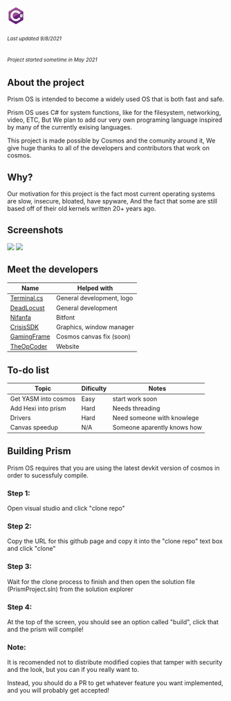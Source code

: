 <IMG src="https://raw.githubusercontent.com/devicons/devicon/master/icons/csharp/csharp-original.svg" alt="csharp" width="40" height="40"/> 

###### <small>Last updated 9/8/2021</small>
###### <small>Project started sometime in May 2021</small>
## About the project

Prism OS is intended to become a widely used OS that is both fast and safe.

Prism OS uses C# for system functions, like for the filesystem, networking, video, ETC, But We plan to add our very own programing language inspired by many of the currently exising languages.

This project is made possible by Cosmos and the comunity around it, We give huge thanks to all of the developers and contributors that work on cosmos.

## Why?
Our motivation for this project is the fact most current operating systems are slow, insecure, bloated, have spyware, And the fact that some are still based off of their old kernels written 20+ years ago.

## Screenshots
![](https://github.com/Project-Prism/Prism-OS/blob/main/Screenshots/Prism%20OS%20(21.9.28).png?raw=true)
![](https://github.com/Project-Prism/Prism-OS/blob/main/Screenshots/Prism%20OS%20(21.9.8).png?raw=true)

## Meet the developers
| Name                                             | Helped with                  |
|--------------------------------------------------|------------------------------|
| [Terminal.cs](https://github.com/terminal-cs)    | General development, logo    |
| [DeadLocust](https://github.com/deaddlocust)     | General development          |
| [Nifanfa](https://github.com/nifanfa)            | Bitfont                      |
| [CrisisSDK](https://github.com/CrisisSDK)        | Graphics, window manager     |
| [GamingFrame](https://github.com/ThomasBeHappy/) | Cosmos canvas fix (soon)     |
| [TheOpCoder](https://github.com/theopcoder)      | Website                     |

## To-do list

| Topic                | Dificulty | Notes                        |
|----------------------|-----------|------------------------------|
| Get YASM into cosmos |   Easy    | start work soon              |
| Add Hexi into prism  |   Hard    | Needs threading              |
| Drivers              |   Hard    | Need someone with knowlege   |
| Canvas speedup       |   N/A     | Someone aparently knows how  |


## Building Prism
Prism OS requires that you are using the latest devkit version of cosmos in order to sucessfuly compile.

### Step 1: 
Open visual studio and click "clone repo"

### Step 2:
Copy the URL for this github page and copy it into the "clone repo" text box and click "clone"

### Step 3:
Wait for the clone process to finish and then open the solution file (PrismProject.sln) from the solution explorer

### Step 4:
At the top of the screen, you should see an option called "build", click that and the prism will compile!

### Note:
It is recomended not to distribute modified copies that tamper with security and the look, but you can if you really want to.

Instead, you should do a PR to get whatever feature you want implemented, and you will probably get accepted!
